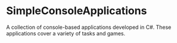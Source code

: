 # SimpleConsoleApplications
A collection of console-based applications developed in C#. These applications cover a variety of tasks and games.
